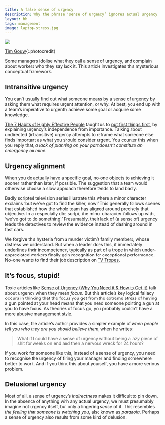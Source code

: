 ```yaml
---
title: A false sense of urgency
description: Why the phrase ‘sense of urgency’ ignores actual urgency
layout: hh
tags: management
image: laptop-stress.jpg
---
```


![](laptop-stress.jpg)

[Tim Gouw](https://unsplash.com/photos/1K9T5YiZ2WU){:.photocredit}

Some managers idolise what they call a sense of urgency, and complain about workers who they say lack it.
This article investigates this mysterious conceptual framework.

## Intransitive urgency

You can’t usually find out what someone means by a sense of urgency by asking them what requires urgent attention, or why.
At best, you end up with a team’s imperative to urgently achieve some goal or acquire some knowledge.

[The 7 Habits of Highly Effective People](https://en.wikipedia.org/wiki/The_7_Habits_of_Highly_Effective_People)
taught us to
[put first things first](https://en.wikipedia.org/wiki/The_7_Habits_of_Highly_Effective_People#Habit_3:_%22Put_first_things_first%22),
by explaining urgency’s independence from importance.
Talking about undirected (intransitive) urgency attempts to reframe what someone else finds important as what you should consider urgent.
You counter this when you reply that, _a lack of planning on your part doesn’t constitute an emergency on mine_.

## Urgency alignment

When you do actually have a specific goal, no-one objects to achieving it sooner rather than later, if possible.
The suggestion that a team would otherwise choose a slow approach therefore tends to land badly. 

Badly scripted television series illustrate this where a minor character exclaims ‘but we’ve got to find the killer, now!’
This generally follows scenes that established how the whole team has aligned around precisely that objective.
In an especially dire script, the minor character follows up with, ‘we’ve got to do something!’
Presumably, their lack of (a sense of) urgency leads the detectives to review the evidence instead of dashing around in fast cars.

We forgive this hysteria from a murder victim’s family members, whose distress we understand.
But when a leader does this, it immediately underlines their incompetence, typically as part of a trope in which under-appreciated workers finally gain recognition for exceptional performance.
No-one wants to find their job description on [TV Tropes](https://tvtropes.org).

## It’s focus, stupid!

Toxic articles like 
[Sense of Urgency (Why You Need it & How to Get it)](https://healthmindpower.com/sense-of-urgency/)
talk about urgency when they mean _focus_.
But this article’s key logical fallacy occurs in thinking that the focus you get from the extreme stress of having a gun pointed at your head means that you need someone pointing a gun at you to have focus.
As theories of focus go, you probably couldn’t have a more abusive management style.

In this case, the article’s author provides a simpler example of _when people tell you who they are you should believe them_, when he writes:

> What if I could have a sense of urgency without being a lazy piece of shit for weeks on end and then a nervous wreck for 24 hours?

If you work for someone like this, instead of a sense of urgency, you need to recognise the urgency of firing your manager and finding somewhere better to work.
And if you think this about yourself, you have a more serious problem.

## Delusional urgency

Most of all, a sense of urgency’s _indirectness_ makes it difficult to pin down.
In the absence of anything with any actual urgency, we must presumably imagine not urgency itself, but only a lingering _sense_ of it.
This resembles _the feeling that someone is watching you_, also known as _paranoia_.
Perhaps a sense of urgency also results from some kind of delusion.
